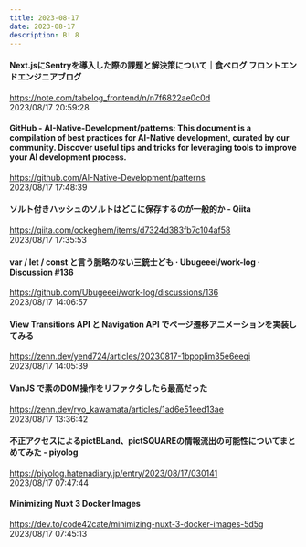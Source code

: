 ```yaml
---
title: 2023-08-17
date: 2023-08-17
description: B! 8
---
```


#### Next.jsにSentryを導入した際の課題と解決策について｜食べログ フロントエンドエンジニアブログ
https://note.com/tabelog_frontend/n/n7f6822ae0c0d<br>
2023/08/17 20:59:28<br>


#### GitHub - AI-Native-Development/patterns: This document is a compilation of best practices for AI-Native development, curated by our community. Discover useful tips and tricks for leveraging tools to improve your AI development process.
https://github.com/AI-Native-Development/patterns<br>
2023/08/17 17:48:39<br>


#### ソルト付きハッシュのソルトはどこに保存するのが一般的か - Qiita
https://qiita.com/ockeghem/items/d7324d383fb7c104af58<br>
2023/08/17 17:35:53<br>


#### var / let / const と言う脈略のない三銃士ども · Ubugeeei/work-log · Discussion #136
https://github.com/Ubugeeei/work-log/discussions/136<br>
2023/08/17 14:06:57<br>


#### View Transitions API と Navigation API でページ遷移アニメーションを実装してみる
https://zenn.dev/yend724/articles/20230817-1bpoplim35e6eeqi<br>
2023/08/17 14:05:39<br>


#### VanJS で素のDOM操作をリファクタしたら最高だった
https://zenn.dev/ryo_kawamata/articles/1ad6e51eed13ae<br>
2023/08/17 13:36:42<br>


#### 不正アクセスによるpictBLand、pictSQUAREの情報流出の可能性についてまとめてみた - piyolog
https://piyolog.hatenadiary.jp/entry/2023/08/17/030141<br>
2023/08/17 07:47:44<br>


#### Minimizing Nuxt 3 Docker Images
https://dev.to/code42cate/minimizing-nuxt-3-docker-images-5d5g<br>
2023/08/17 07:45:13<br>



